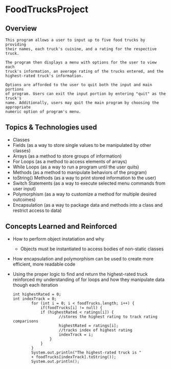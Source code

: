 # FoodTrucksProject
  ## Overview
    This program allows a user to input up to five food trucks by providing 
    their names, each truck's cuisine, and a rating for the respective truck.
    
    The program then displays a menu with options for the user to view each
    truck's information, an average rating of the trucks entered, and the 
    highest-rated truck's information.
    
    Options are afforded to the user to quit both the input and main portions 
    of program. Users can exit the input portion by entering "quit" as the truck's 
    name. Additionally, users may quit the main program by choosing the appropriate 
    numeric option of program's menu.

  ## Topics & Technologies used
  * Classes
  * Fields (as a way to store single values to be manipulated by other classes)
  * Arrays (as a method to store groups of information)
  * For Loops (as a method to access elements of arrays)
  * While Loops (as a way to run a program until the user quits)
  * Methods (as a method to manipulate behaviors of the program)
  * toString() Methods (as a way to print stored information to the user)
  * Switch Statements (as a way to execute selected menu commands from user input) 
  * Polymorphism (as a way to customize a method for multiple desired outcomes)
  * Encapsulation (as a way to package data and methods into a class and restrict access to data)
  
  
  ## Concepts Learned and Reinforced
  * How to perform object instatiation and why
    * Objects must be instantiated to access bodies of non-static classes
    
  * How encapsulation and polymorphism can be used to create more efficient, more readable code
  
  * Using the proper logic to find and return the highest-rated truck reinforced my understanding of for loops and how they manipulate data though each iteration
    
        int highestRated = 0;
        int indexTrack = 0;
				for (int i = 0; i < foodTrucks.length; i++) {
					if(foodTrucks[i] != null) {
					if (highestRated < ratings[i]) {
							//stores the highest rating to track rating comparisons
							highestRated = ratings[i];
							//tracks index of highest rating
							indexTrack = i;
						}
					}
				}
				System.out.println("The highest-rated truck is " 
				+ foodTrucks[indexTrack].toString());
				System.out.println();
    
     
